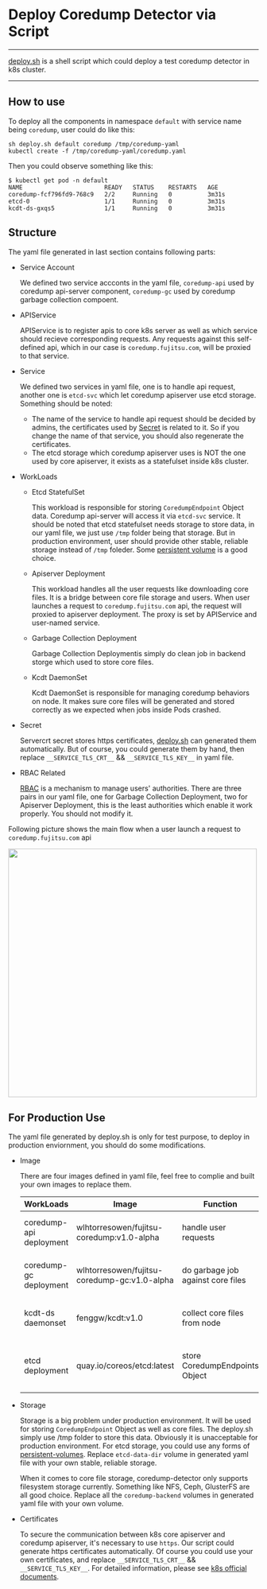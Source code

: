 # Deploy Coredump Detector via Script
----

[deploy.sh](deploy.sh) is a shell script which could deploy a test coredump detector in k8s cluster.

----

## How to use

To deploy all the components in namespace `default` with service name being `coredump`, user could do like this:

```
sh deploy.sh default coredump /tmp/coredump-yaml
kubectl create -f /tmp/coredump-yaml/coredump.yaml
```

Then you could observe something like this:

```
$ kubectl get pod -n default
NAME                       READY   STATUS    RESTARTS   AGE
coredump-fcf796fd9-768c9   2/2     Running   0          3m31s
etcd-0                     1/1     Running   0          3m31s
kcdt-ds-gxqs5              1/1     Running   0          3m31s
```

## Structure

The yaml file generated in last section contains following parts:

* Service Account

    We defined two service accconts in the yaml file, `coredump-api` used by coredump api-server component, `coredump-gc` used by coredump garbage collection compoent.

* APIService

    APIService is to register apis to core k8s server as well as which service should recieve corresponding requests. Any requests against this self-defined api, which in our case is `coredump.fujitsu.com`, will be proxied to that service.

* Service

    We defined two services in yaml file, one is to handle api request, another one is `etcd-svc` which let coredump apiserver use etcd storage. Something should be noted:
    - The name of the service to handle api request should be decided by admins, the certificates used by [Secret](#Secret) is related to it. So if you change the name of that service, you should also regenerate the certificates.  
    - The etcd storage which coredump apiserver uses is NOT the one used by core apiserver, it exists as a statefulset inside k8s cluster.

* WorkLoads
    - Etcd StatefulSet

        This workload is responsible for storing `CoredumpEndpoint` Object data. Coredump api-server will access it via `etcd-svc` service. It should be noted that etcd statefulset needs storage to store data, in our yaml file, we just use `/tmp` folder being that storage. But in production environment, user should provide other stable, reliable storage instead of `/tmp` foleder.
        Some [persistent volume](https://kubernetes.io/docs/concepts/storage/persistent-volumes/) is a good choice.

    - Apiserver Deployment

        This workload handles all the user requests like downloading core files. It is a bridge between core file storage and users. When user launches a request to `coredump.fujitsu.com` api, the request will proxied to apiserver deployment. The proxy is set by APIService and user-named service.

    - Garbage Collection Deployment

        Garbage Collection Deploymentis simply do clean job in backend storge which used to store core files.

    - Kcdt DaemonSet

        Kcdt DaemonSet is responsible for managing coredump behaviors on node. It makes sure core files will be generated and stored correctly as we expected when jobs inside Pods crashed.


* Secret

    Servercrt secret stores https certificates, [deploy.sh](deploy.sh) can generated them automatically. But of course, you could generate them by hand, then replace  `__SERVICE_TLS_CRT__` && `__SERVICE_TLS_KEY__` in yaml file.

* RBAC Related

    [RBAC](https://kubernetes.io/docs/reference/access-authn-authz/rbac/) is a mechanism to manage users' authorities. There are three pairs in our yaml file, one for Garbage Collection Deployment, two for Apiserver Deployment, this is the least authorities which enable it work properly. You should not modify it.

Following picture shows the main flow when a user launch a request to `coredump.fujitsu.com`  api

<img src="https://github.com/fenggw-fnst/coredump-detector/blob/master/pictures/components.png" width="500">


## For Production Use

The yaml file generated by deploy.sh is only for test purpose, to deploy in production enviornment, you should do some modifications.

* Image

    There are four images defined in yaml file, feel free to complie and built your own images to replace them.

    | WorkLoads               | Image                                        | Function                          | Source                                                                                           |
    |-------------------------|----------------------------------------------|-----------------------------------|--------------------------------------------------------------------------------------------------|
    | coredump-api deployment | wlhtorresowen/fujitsu-coredump:v1.0-alpha    | handle user requests              | complied and built from this repository                                                          |
    | coredump-gc deployment  | wlhtorresowen/fujitsu-coredump-gc:v1.0-alpha | do garbage job against core files | complied and built from this repository                                                          |
    | kcdt-ds daemonset       | fenggw/kcdt:v1.0                             | collect core files from node      | complied and built from [kcdt repository](https://github.com/fenggw-fnst/coredump-node-detector) |
    | etcd deployment         | quay.io/coreos/etcd:latest                   | store CoredumpEndpoints Object    | from official etcd image source                                                                  |                                                    |


* Storage

    Storage is a big problem under production environment. It will be used for storing `CoredumpEndpoint` Object as well as core files.
    The deploy.sh simply use /tmp folder to store this data. Obviously it is unacceptable for production environment. For etcd storage, you could use any forms of [persistent-volumes](https://kubernetes.io/docs/concepts/storage/persistent-volumes/). Replace `etcd-data-dir` volume in generated yaml file with your own stable, reliable storage.

    When it comes to core file storage, coredump-detector only supports filesystem storage currently. Something like NFS, Ceph, GlusterFS are all good choice. Replace all the `coredump-backend` volumes in generated yaml file with your own volume. 

* Certificates

    To secure the communication between k8s core apiserver and coredump apiserver, it's necessary to use `https`. Our script could generate https certificates automatically. Of course you could use your own certificates, and replace `__SERVICE_TLS_CRT__` && `__SERVICE_TLS_KEY__`. For detailed information, please see [k8s official documents](https://kubernetes.io/docs/tasks/access-kubernetes-api/configure-aggregation-layer/).
